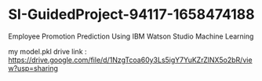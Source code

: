 # SI-GuidedProject-94117-1658474188
Employee Promotion Prediction Using IBM Watson Studio Machine Learning


my model.pkl drive link  :  https://drive.google.com/file/d/1NzgTcoa60y3Ls5igY7YuKZrZlNX5o2bR/view?usp=sharing
